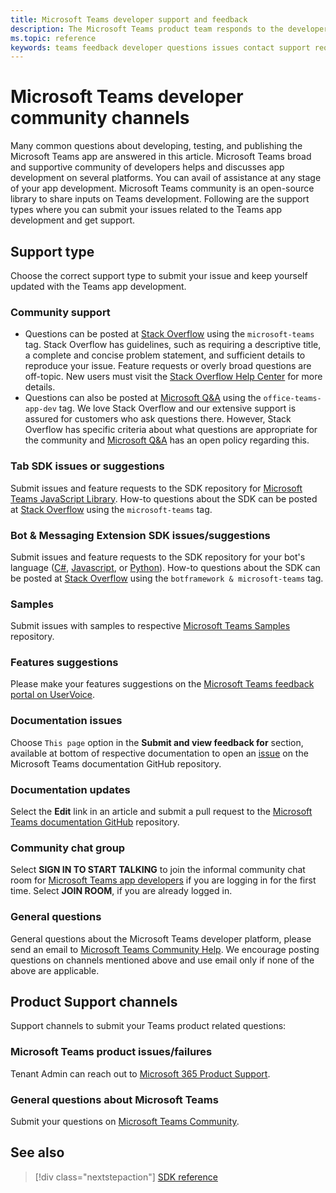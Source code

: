 ```yaml
---
title: Microsoft Teams developer support and feedback
description: The Microsoft Teams product team responds to the developer community across several feedback and support channels.
ms.topic: reference
keywords: teams feedback developer questions issues contact support request bugs contributions community discussions
---
```


# Microsoft Teams developer community channels

Many common questions about developing, testing, and publishing the Microsoft Teams app are answered in this article. Microsoft Teams broad and supportive community of developers helps and discusses app development on several platforms. You can avail of assistance at any stage of your app development. Microsoft Teams community is an open-source library to share inputs on Teams development. Following are the support types where you can submit your issues related to the Teams app development and get support.

## Support type

Choose the correct support type to submit your issue and keep yourself updated with the Teams app development.

### Community support

* Questions can be posted at [Stack Overflow](https://stackoverflow.com/questions/tagged/microsoft-teams) using the `microsoft-teams` tag.  Stack Overflow has guidelines, such as requiring a descriptive title, a complete and concise problem statement, and sufficient details to reproduce your issue. Feature requests or overly broad questions are off-topic. New users must visit the [Stack Overflow Help Center](https://stackoverflow.com/help/how-to-ask) for more details.
* Questions can also be posted at [Microsoft Q&A](/answers/topics/office-teams-app-dev.html) using the `office-teams-app-dev` tag. We love Stack Overflow and our extensive support is assured for customers who ask questions there. However, Stack Overflow has specific criteria about what questions are appropriate for the community and [Microsoft Q&A](/answers/topics/office-teams-app-dev.html) has an open policy regarding this. 

### Tab SDK issues or suggestions

Submit issues and feature requests to the SDK repository for [Microsoft Teams JavaScript Library](https://github.com/OfficeDev/microsoft-teams-library-js/issues). How-to questions about the SDK can be posted at [Stack Overflow](https://stackoverflow.com/questions/tagged/microsoft-teams) using the `microsoft-teams` tag. 

### Bot & Messaging Extension SDK issues/suggestions

Submit issues and feature requests to the SDK repository for your bot's language ([C#](https://github.com/Microsoft/botbuilder-dotnet/), [Javascript](https://github.com/Microsoft/botbuilder-js), or [Python](https://github.com/Microsoft/botbuilder-python)). How-to questions about the SDK can be posted at [Stack Overflow](https://stackoverflow.com/questions/tagged/botframework%20microsoft-teams) using the `botframework & microsoft-teams` tag.
 
### Samples

Submit issues with samples to respective [Microsoft Teams Samples](/microsoftteams/platform/tutorials/code-samples) repository.

### Features suggestions

Please make your features suggestions on the [Microsoft Teams feedback portal on UserVoice](https://microsoftteams.uservoice.com/forums/555103-public-preview/category/182881-developer-platform).

### Documentation issues

Choose `This page` option in the **Submit and view feedback for** section, available at bottom of respective documentation to open an [issue](https://github.com/MicrosoftDocs/msteams-docs/issues) on the Microsoft Teams documentation GitHub repository.

### Documentation updates

Select the **Edit** link in an article and submit a pull request to the [Microsoft Teams documentation GitHub](https://github.com/MicrosoftDocs/msteams-docs) repository. 

### Community chat group

Select **SIGN IN TO START TALKING** to join the informal community chat room for [Microsoft Teams app developers](https://gitter.im/OfficeDev/MicrosoftTeamsAppDev) if you are logging in for the first time. Select **JOIN ROOM**, if you are already logged in.

### General questions

General questions about the Microsoft Teams developer platform, please send an email to [Microsoft Teams Community Help](mailto:microsoftteamsdev@microsoft.com). We encourage posting questions on channels mentioned above and use email only if none of the above are applicable.

## Product Support channels

Support channels to submit your Teams product related questions:

### Microsoft Teams product issues/failures

Tenant Admin can reach out to [Microsoft 365 Product Support](/microsoft-365/admin/contact-support-for-business-products).

### General questions about Microsoft Teams

Submit your questions on [Microsoft Teams Community](https://answers.microsoft.com/en-us/msteams/forum).

## See also

> [!div class="nextstepaction"]
> [SDK reference](https://docs.microsoft.com/javascript/api/overview/msteams-client?view=msteams-client-js-latest)
